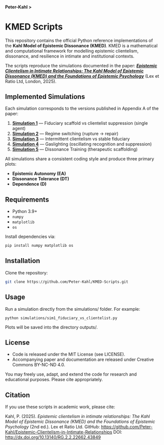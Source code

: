 #### Peter-Kahl >

# KMED Scripts

This repository contains the official Python reference implementations of the **Kahl Model of Epistemic Dissonance (KMED)**.
KMED is a mathematical and computational framework for modelling epistemic clientelism, dissonance, and resilience in intimate and institutional contexts.

The scripts reproduce the simulations documented in the paper:
[**_Epistemic Clientelism in Intimate Relationships: The Kahl Model of Epistemic Dissonance (KMED) and the Foundations of Epistemic Psychology_**](https://github.com/Peter-Kahl/Epistemic-Clientelism-in-Intimate-Relationships) (Lex et Ratio Ltd, London, 2025).

## Implemented Simulations

Each simulation corresponds to the versions published in Appendix A of the paper:

1. [**Simulation 1**](https://github.com/Peter-Kahl/KMED-Scripts/blob/main/simulations/sim1_fiduciary_vs_clientelist.py) — Fiduciary scaffold vs clientelist suppression (single agent)
2. [**Simulation 2**](https://github.com/Peter-Kahl/KMED-Scripts/blob/main/simulations/sim2_regime_switching.py) — Regime switching (rupture → repair)
3. [**Simulation 3**](https://github.com/Peter-Kahl/KMED-Scripts/blob/main/simulations/sim3_intermittent_clientelism.py) — Intermittent clientelism vs stable fiduciary
4. [**Simulation 4**](https://github.com/Peter-Kahl/KMED-Scripts/blob/main/simulations/sim4_gaslighting.py) — Gaslighting (oscillating recognition and suppression)
5. [**Simulation 5**](https://github.com/Peter-Kahl/KMED-Scripts/blob/main/simulations/sim5_dissonance_training.py) — Dissonance Training (therapeutic scaffolding)

All simulations share a consistent coding style and produce three primary plots:
- **Epistemic Autonomy (EA)**
- **Dissonance Tolerance (DT)**
- **Dependence (D)**

## Requirements

- Python 3.9+
- `numpy`
- `matplotlib`
- `os`

Install dependencies via:

```bash
pip install numpy matplotlib os
```

## Installation

Clone the repository:

```bash
git clone https://github.com/Peter-Kahl/KMED-Scripts.git
```

## Usage

Run a simulation directly from the simulations/ folder. For example:

```
python simulations/sim1_fiduciary_vs_clientelist.py
```

Plots will be saved into the directory outputs/.

## License

- Code is released under the MIT License (see LICENSE).
- Accompanying paper and documentation are released under Creative Commons BY-NC-ND 4.0.

You may freely use, adapt, and extend the code for research and educational purposes. Please cite appropriately.


## Citation

If you use these scripts in academic work, please cite:

Kahl, P. (2025). _Epistemic clientelism in intimate relationships: The Kahl Model of Epistemic Dissonance (KMED) and the Foundations of Epistemic Psychology_ (2nd ed.). Lex et Ratio Ltd. GitHub: https://github.com/Peter-Kahl/Epistemic-Clientelism-in-Intimate-Relationships DOI: http://dx.doi.org/10.13140/RG.2.2.22662.43849
